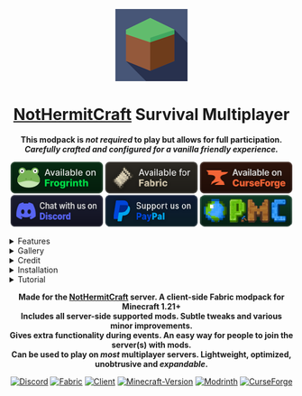 <p align="center"><img src="https://github.com/mining-also-crafting/NHC/blob/main/branding/128x128.png?raw=true" height="128" alt="icon"></p>
<h1 align="center"><a href="https://www.planetminecraft.com/server/nothermitcraft">NotHermitCraft</a> Survival Multiplayer</h1>
<p align="center"><b>This modpack is <i>not required</i> to play but allows for full participation.</b> </br>
<b><i>Carefully crafted and configured for a vanilla friendly experience.</i></b></p>
<p align="center">
    <a href="https://modrinth.com/modpack/nhc/versions"><img src="https://github.com/mining-also-crafting/NHC/blob/main/branding/badges/cozy_frogrinth.png?raw=true" alt="Modrinth"></a>
    <a href="https://modrinth.com/modpack/nhc/versions?l=fabric"><img src="https://github.com/mining-also-crafting/NHC/blob/main/branding/badges/cozy_fabric.png?raw=true" alt="Fabric"></a>
    <a href="https://www.curseforge.com/minecraft/modpacks/nhc/files"><img src="https://github.com/mining-also-crafting/NHC/blob/main/branding/badges/cozy_curseforge.png?raw=true" alt="CurseForge"></a>
    <br>
    <a href="https://discord.gg/spUkpDxJcz"><img src="https://github.com/mining-also-crafting/NHC/blob/main/branding/badges/cozy_discord.png?raw=true" alt="Discord"></a>
    <a href="https://github.com/mining-also-crafting/NHC/blob/main/.github/FUNDING.md"><img src="https://github.com/mining-also-crafting/NHC/blob/main/branding/badges/cozy-paypal.png?raw=true" alt="PayPal"></a>
    <a href="https://www.planetminecraft.com/server/nothermitcraft/"><img src="https://github.com/mining-also-crafting/NHC/blob/main/branding/badges/cozy-planetminecraft.png?raw=true" alt="Planet Minecraft"></a>
</p>


<!------------------------------------------------------------------>
<!------------------------------------------------------------------>
<!------------------------------------------------------------------>


<details><summary>Features</summary>

### Supported server-side:
- [**Armor Poser**](https://modrinth.com/mod/armor-poser) - Allows you to `shift-click` on an armor stand to configure it's pose.
- [**Cape Command**](https://modrinth.com/mod/cape-command) - Adds a `/cape` command to Minecraft, which allows you to use any cape you want.
- [**MiniHUD**](https://modrinth.com/mod/minihud) - A "mini F3" HUD, supported via [Servux](https://modrinth.com/mod/servux). Toggleable `press F6` and customizable. `press F8`
- <s> [**Shulker+**](https://modrinth.com/mod/shulker+) - Label Shulker boxes with an item dynamically rendered as an item frame on top. </s>
- [**Simple Voice Chat**](https://modrinth.com/mod/simple-voice-chat) - A working (proximity) voice chat in Minecraft! With [addon](https://modrinth.com/collection/dRaHAHzD) support. `press V`
- [**Status**](https://modrinth.com/mod/status) - Set a status. "Player does not want you to sleep" etc. `press U`

### Useful for SMP / events:
- [**Better Statistics Screen**](https://modrinth.com/mod/better-stats) - Better statistics screen.
- [**Bobby**](https://modrinth.com/mod/bobby) - Allows for render distances greater than the server's view-distance.
- [**Freecam (Modrinth Edition)**](https://modrinth.com/mod/freecam) - Take screenshots or position Litematica schematics. `press F4`
- [**Litematica**](https://modrinth.com/mod/litematica) - Easily bring your creations to the server. `press F12` (default "tool" is `minecraft:echo_shard`)
- [**More Chat History**](https://modrinth.com/mod/morechathistory) - Increases the maximum length of chat history.
- [**Remove Reloading Screen**](https://modrinth.com/mod/rrls) - Makes resource packs load in the background.
- [**Yet Another Bingo**](https://modrinth.com/mod/yet-another-minecraft-bingo) - A Bingo/Lockout mod used during events. Has extra utility when on the client.
- [**Zoomglass**](https://modrinth.com/mod/zoomglass) - Use a spyglass quickly, with a press of a button! A vanilla friendly zoom alternative. `press Z`

### Aesthetic:
- [**BetterF3**](https://modrinth.com/mod/betterf3) - Makes the debug HUD more human-readable. `press F3`
- [**Chat Heads**](https://modrinth.com/mod/chat-heads) - Player heads in the chat box. See who you're chatting with!
- [**Iris Shaders**](https://modrinth.com/mod/iris) - A shader pack loader. `press F9` to toggle, `press F10` for settings.
- [**LambDynamicLights**](https://lambdaurora.dev/projects/lambdynamiclights) - Adds dynamic lights.
- [**Model Gap Fix**](https://modrinth.com/mod/modelfix) - Fixes gaps in Block Models and Item Models.
- [**Paginated Advancements & Custom Frames**](https://modrinth.com/mod/paginatedadvancements) - Better advancements screen.
- [**Seamless**](https://modrinth.com/mod/seamless) - Connected outlines for Double Blocks like Beds and Doors!
- [**Sodium Extra**](https://modrinth.com/mod/sodium-extra) - A Sodium addon that adds various [toggles and tweaks](https://github.com/FlashyReese/sodium-extra-fabric/wiki/Features#sodium-extra-features).
 
### Tooltip / HUD:
- [**AppleSkin**](https://modrinth.com/mod/appleskin) - Food/hunger-related tooltips.
- [**Better Mount HUD**](https://modrinth.com/mod/better-mount-hud) - Shows your hunger while riding a mount.
- [**Durability Tooltip**](https://modrinth.com/mod/durability-tooltip) - Durability tooltip without F3+H.
- [**FuelInfo**](https://modrinth.com/mod/fuel-info) - Extended info for your fuel! Simply hover above progress arrows, flame icons and fuel gauges.
- [**Map Tooltip**](https://modrinth.com/mod/map-tooltip) - View maps from your inventory.
- [**Raised**](https://modrinth.com/mod/raised) - Raises the hotbar so the selector is not cut off!
- [**Scoreboard Overhaul**](https://modrinth.com/mod/scoreboard-overhaul) - An improved, cuter, and non-invasive scoreboard sidebar UI redesign for events.
- [**Shulker Box Tooltip**](https://modrinth.com/mod/shulkerboxtooltip) - View the contents of shulker boxes from your inventory.
- [**Status Effect Bars**](https://modrinth.com/mod/status-effect-bars) - An overlay to show the remaining duration of effects.

### Animations / Particles:
- [**Cake Chomps**](https://modrinth.com/mod/cake-chomps) - Adds sound and crumb particles when you eat cake.
- [**Eating Animation**](https://modrinth.com/mod/eating-animation) - A mod that adds sprite animations for edible and drinkable items.
- [**Falling Leaves**](https://modrinth.com/mod/fallingleaves) - Adds a neat little particle effect to leaf blocks for more leaf types.
- [**Make Bubbles Pop**](https://modrinth.com/mod/make_bubbles_pop) - Mod that makes bubble particles pop.
- [**Not Enough Animations**](https://modrinth.com/mod/not-enough-animations) - Bringing first-person animations to the third-person.
- [**Visuality**](https://modrinth.com/mod/visuality) - Little visual improvements by adding subtle new particles.
- [Satin Free Wakes](https://modrinth.com/mod/satin-free-wakes) - Adds splashes and wakes while traveling on water.

<details><summary><h3>Performance</h3></summary>

- [**Cull Less Leaves**](https://modrinth.com/mod/cull-less-leaves) - Cull leaves while looking hot!
- [**Entity Culling**](https://modrinth.com/mod/entityculling) - Using async path-tracing to hide Block-/Entities that are not visible.
- [**FerriteCore**](https://modrinth.com/mod/ferrite-core) - Memory usage optimizations.
- [**ImmediatelyFast**](https://modrinth.com/mod/immediatelyfast) - Speed up immediate mode rendering in Minecraft.
- [**lazy-language-loader**](https://modrinth.com/mod/lazy-language-loader) - Improves loading times when changing your language.
- [**Lithium**](https://modrinth.com/mod/lithium) - No-compromises game logic/server optimization mod.
- [**ModernFix**](https://modrinth.com/mod/modernfix) - All-in-one mod that improves performance, reduces memory usage, and fixes many bugs.
- [**Sodium**](https://modrinth.com/mod/sodium) - The fastest and most compatible rendering optimization mod for Minecraft.

</details>

<details><summary><h3>Library / API</h3></summary>

- [**Architectury API**](https://modrinth.com/mod/architectury-api) - An intermediary api aimed to ease developing multiplatform mods.
- *[**CIT Resewn**](https://modrinth.com/mod/cit-resewn) - **OptiFine format**, Custom Item Textures for resource packs.
- [**Cloth Config API**](https://modrinth.com/mod/cloth-config) - Configuration Library for Minecraft Mods.
- *[**Continuity**](https://modrinth.com/mod/continuity) - **OptiFine format**, allows for efficient connected textures.
- *[**[EMF] Entity Model Features**](https://modrinth.com/mod/entity-model-features) - **OptiFine format**, Custom Entity Model replacement mod.
- *[**[ETF] Entity Texture Features**](https://modrinth.com/mod/entitytexturefeatures) - **OptiFine format**, Emissive, Random & Custom textures for entities.
- [**Fabric API**](https://modrinth.com/mod/fabric-api) - Lightweight and modular API providing common hooks and intercompatibility measures utilized by mods using the Fabric toolchain.
- [**Fabric Language Kotlin**](https://modrinth.com/mod/fabric-language-kotlin) - This is a mod that enables usage of the Kotlin programming language for Fabric mods.
- [**Indium**](https://modrinth.com/mod/indium) - Sodium addon providing support for the Fabric Rendering API, based on Indigo.
- *[**OptiGUI**](https://modrinth.com/mod/optigui) - **OptiFine format**, custom GUI textures.
- [**MaLiLib**](https://modrinth.com/mod/malilib) - A library mod for client-side mods. Contains common/shared code of masa's mods.
- [**Polymer**](https://modrinth.com/mod/polymer) - Library for creating better server side content during events. Has extra utility when on the client.
- [**Reese's Sodium Options**](https://modrinth.com/mod/reeses-sodium-options) - Alternative Options Menu for Sodium.
- *[**Sodium Shadowy Path Blocks**](https://modrinth.com/mod/sodium-shadowy-path-blocks) - Reintroduces vanilla-like smooth lighting to non-full blocks.
- [**SuperMartijn642's Config Lib**](https://modrinth.com/mod/supermartijn642s-config-lib) - Config Lib makes dealing with config files just a bit easier.
- [**TCDCommons API**](https://modrinth.com/mod/tcdcommons) - TheCSDev's personal library mod for the Minecraft modding enviroment.
- [**Text Placeholder API**](https://modrinth.com/mod/placeholder-api) - Placeholder and Text manipulation library for your Minecraft mods.
- [**YetAnotherConfigLib (YACL)**](https://modrinth.com/mod/yacl) - A builder-based configuration library for Minecraft.

</details>

<details><summary><h3>Modpack specific</h3></summary>

- [**Debugify**](https://modrinth.com/mod/debugify) - Fixes Minecraft bugs found on the bug tracker.
- [**Desired Servers**](https://modrinth.com/mod/desired-servers) - The NHC server will always be listed.
- [**No Chat Reports**](https://modrinth.com/mod/no-chat-reports) - Makes chat unreportable.
- [**Main Menu Credits**](https://modrinth.com/mod/main-menu-credits) - Adds information to the user's title screen.
- [**Mod Menu**](https://modrinth.com/mod/modmenu) - Adds a mod menu to view the list of mods you have installed.
- [**Your Options Shall Be Respected (YOSBR)**](https://modrinth.com/mod/yosbr) - Allows default config and options.

</details>

</details>


<!------------------------------------------------------------------>
<!------------------------------------------------------------------>
<!------------------------------------------------------------------>


<details><summary>Gallery</summary>

### See the [Modrinth gallery](https://modrinth.com/modpack/nhc/gallery) instead.

</details>


<!------------------------------------------------------------------>
<!------------------------------------------------------------------>
<!------------------------------------------------------------------>


<details><summary>Credit</summary>

### Resource Packs:
- [**Axolotl Bucket Variants**](https://modrinth.com/mod/axolotl-bucket-variants) - Shows the axolotl variant in buckets. ([CIT](https://modrinth.com/mod/cit-resewn))
- [**Enchanted Books from Mars**](https://modrinth.com/mod/different-textures-for-enchanted-books) - Changes textures of enchanted books for better clarity. ([CIT](https://modrinth.com/mod/cit-resewn))
- [**Fast Better Grass**](https://modrinth.com/resourcepack/fast-better-grass) - Makes grass and related blocks use the top texture on the sides. _off by default._
- [**Fresh Animations**](https://modrinth.com/resourcepack/fresh-animations) - Make your game like the trailers! Dynamic animated entities. ([EMF](https://modrinth.com/mod/entity-model-features)) _off by default_
- [**No Z-Fighting**](https://modrinth.com/resourcepack/no-z-fighting) - Fixes _many_ of those annoying flickering glitches.
- [**Recolourful Containers GUI + HUD**](https://modrinth.com/resourcepack/recolourful-containers-gui) -  Immersive, interesting and colourful GUIs. ([OptiGUI](https://modrinth.com/mod/optigui)) _off by default_
- [Señor Bumbo Cacteeni](https://www.planetminecraft.com/texture-pack/se-or-bumbo-cacteeni/) - by [ShamanDorn](https://www.planetminecraft.com/member/shamandorn/) on PlanetMinecraft but updated/fixed.
<details><summary>NHC Resources - All of the NHC resource packs squashed together.</summary>

- Minecraft (1.21.2) - Adds the new banner patterns and redstone torches.
- Panorama - Title screen panorama with screenshots from NHC.
- <s>Server Resources - Saves you downloading the pack every time you join.</s>
- Tweaks - Colourful ping, unique dyes and enchanted book tweaks.
- Waxed - Subtle indication when copper items in a GUI are waxed.

([download](https://github.com/mining-also-crafting/NHC/releases/tag/Resources))
</details>

### Shader Packs:
- [Complementary Shaders - Reimagined](https://modrinth.com/shader/complementary-reimagined) - Preserving the elements of Minecraft with exceptional quality, detail, and performance. ([Iris](https://modrinth.com/mod/iris)) `press F9` to toggle. _off by default_
- [**Mellow**](https://modrinth.com/shader/mellow) - A painterly aesthetic. It's easy on your eyes and on your computer! ([Iris](https://modrinth.com/mod/iris)) `press F10` for settings. _off by default_

### Mods:
- [1.21 Moddermore list](https://moddermore.net/list/ZJoJFERNPKft)
- [1.21.1 Moddermore list](https://moddermore.net/list/K8yXuoQjAp1w)

### Resources:
- [Devin's Badges](https://github.com/intergrav/devins-badges)
- [Differentunic](https://cdna.artstation.com/p/assets/images/images/031/984/672/large/max-timbs-cube-wallpaper.jpg?1605140192)
- [Frogrinth Badges](https://github.com/rotgruengelb/some-badges/tree/main/Frogrinth)
- [Moddermore](https://moddermore.net/)
- [Shields.io](https://shields.io/)

### Tools:
- [PackSquash](https://github.com/ComunidadAylas/PackSquash) is a Minecraft: Java Edition resource and data pack optimizer which aims to achieve the best possible compression, performance, and protection, improving pack distribution, storage, and in-game load times.
- [packwiz](https://github.com/packwiz/packwiz) is a command line tool for creating Minecraft modpacks. Instead of managing JAR files directly, packwiz creates TOML metadata files which can be easily version-controlled and shared with git (see an example pack [here](https://github.com/packwiz/packwiz-example-pack))
- [Parse Minecraft Log](https://muddrdev.com/minecraft/parseLog.html). Paste in the log file. Parse Log.

</details>


<!------------------------------------------------------------------>
<!------------------------------------------------------------------>
<!------------------------------------------------------------------>


<details><summary>Installation</summary>

## Modrinth

### You can create and play Modrinth modpacks using the [Modrinth App](https://modrinth.com/app).
To play a Modrinth modpack using the app, click the `Browse` button on the left side of the launcher.\
Click the search bar and search `NHC`. Then, click `Install` and wait for the modpack to be installed.\
To play, click `Jump back in` at the top or `Library` button on the left side of the launcher.
### If you downloaded a [.mrpack file](https://modrinth.com/modpack/nhc/versions), you can import the modpack instead.
To import a Modrinth modpack using the app, click the "Create profile" button on the left side of the launcher.\
Click `From File` then, click `Import from file` and locate the file. Then, click `Open`.\
Wait for the modpack to be installed. To play, click `Jump back in` or `Library` button on the left side of the launcher. \
Finally, hover your cursor over the modpack and click the green `Play` button.

<details><summary><h3>Other Settings</h3></summary>

Click on the `NHC` instance in the Modrinth app, found in `Jump back in` or `Library`. \
Click `Options` and scroll down...

In the `Java` section, find `Java arguments` and click the `Enter java arguments` bar. \
Enter these java arguments into the field: `-XX:+UnlockExperimentalVMOptions -XX:+UseG1GC -XX:G1NewSizePercent=20 -XX:G1ReservePercent=20 -XX:MaxGCPauseMillis=50 -XX:G1HeapRegionSize=32M` \
Then, find `Java memory` and allocate `4096` mb

Finally, in the `Modpack` section, find `Unlock instance` and click `Unlock` then `Unlock` again. (may cause conflicts) \
After unlocking, you can click `Content` on the left of the launcher, then click `Add content` to make additions. \
The pack will remain linked, and you can still change versions. Only mods listed in the modpack will be modified on version changes.

<details><summary>What do the Java arguments do?</summary>

`-XX:+UnlockExperimentalVMOptions` \
Enables experimental JVM features for possible performance gains.

`-XX:+UseG1GC` \
Activates the G1 Garbage Collector to reduce lag spikes from garbage collection.

`-XX:G1NewSizePercent=20` \
Allocates 20% of heap to new objects, optimizing memory for Minecraft's frequent object creation.

`-XX:G1ReservePercent=20` \
Reserves 20% of heap as a buffer, ensuring stable performance under high memory demands.

`-XX:MaxGCPauseMillis=50` \
Targets a 50ms max garbage collection pause, reducing lag during gameplay.

`-XX:G1HeapRegionSize=32M` \
Sets G1 heap regions to 32 MB, improving memory management for large Minecraft heaps.

</details>

</details>



---



## Prism or MultiMC

> You need Java 21 to play the game.
### Alternatively, you could use [Prism Launcher](https://prismlauncher.org/) or [MultiMC](https://multimc.org/).
To play a modpack using Prism or MultiMC, click the `Add Instance` button in the top left of the launcher. \
Click the `Modrinth` tab on left. Click the search bar and search `NHC`. \
Then, click `OK` and wait for the modpack to be installed. To play, double click the modpack icon.
### Or import the [.mrpack file](https://modrinth.com/modpack/nhc/versions) / [CurseForge .zip file](https://www.curseforge.com/minecraft/modpacks/nhc/files)
To import, simply drag the file onto the Launcher and click `OK`. \
Or click the `Add Instance` button at the top of the launcher. Click the `Import` tab on left and locate the file. \
Then, click `OK` and wait for the modpack to be installed. To play, double click the modpack icon.

<details><summary><h3>Other Settings</h3></summary>

Right click on the `NHC` instance in the app, and click `Edit`. Then, click `Settings` on the left hand side.

In the `Java` section, find and check `Memory` and allocate `4096` MiB \
Lastly find and check `Java arguments` and enter these java arguments into the field: `-XX:+UnlockExperimentalVMOptions -XX:+UseG1GC -XX:G1NewSizePercent=20 -XX:G1ReservePercent=20 -XX:MaxGCPauseMillis=50 -XX:G1HeapRegionSize=32M`

In the `Miscellaneous` section, find and check `Set a server to join on launch`. \
Enter the NotHermitCraft IP into the field `213.170.135.130:25645`.

<details><summary>What do the Java arguments do?</summary>

`-XX:+UnlockExperimentalVMOptions` \
Enables experimental JVM features for possible performance gains.

`-XX:+UseG1GC` \
Activates the G1 Garbage Collector to reduce lag spikes from garbage collection.

`-XX:G1NewSizePercent=20` \
Allocates 20% of heap to new objects, optimizing memory for Minecraft's frequent object creation.

`-XX:G1ReservePercent=20` \
Reserves 20% of heap as a buffer, ensuring stable performance under high memory demands.

`-XX:MaxGCPauseMillis=50` \
Targets a 50ms max garbage collection pause, reducing lag during gameplay.

`-XX:G1HeapRegionSize=32M` \
Sets G1 heap regions to 32 MB, improving memory management for large Minecraft heaps.

</details>

</details>

<h3>How to <a href="https://prismlauncher.org/download/">Download</a> Prism Launcher and <a href="https://prismlauncher.org/wiki/getting-started/installing-java/#selecting-java">install Java 21</a>.
</h3>

> Blog: [Setting up the Prism launcher: why and how to do it](https://www.planetminecraft.com/blog/guide-setting-up-the-prism-launcher-why-and-how-to-do-it/). by ShelLuser. \
> Wiki: [Prism Launcher Wiki](https://prismlauncher.org/wiki/#welcome-to-the-prism-launcher-wiki!). (Official) \
> Video: [How to Use Prism Launcher (Tutorial)](https://www.youtube.com/watch?v=CA2fdUzChCo&t=46s). by BillyDaBongo.

</details>


<!------------------------------------------------------------------>
<!------------------------------------------------------------------>
<!------------------------------------------------------------------>


<details><summary>Tutorial</summary>

### Default Key Binds
`Options...` > `Controls...` > `Key Binds...` \
Identical to vanilla Minecraft with some additional key binds:

Inventory
- Zoom - `Z` (requires you to have a [Spyglass](https://minecraft.wiki/w/Spyglass#Obtaining) in your inventory, thanks to [Zoomglass](https://modrinth.com/mod/zoomglass))

Miscellaneous 
- Open Status GUI - `U` - Allows you set a status which can be seen in the player list. `press TAB`

Freecam
- Toggle Freecam - `F4` - Come out of your body and fly around. (with limitations)

Voice Chat \
press `V` to set up [Simple Voice Chat](https://modrinth.com/plugin/simple-voice-chat)! ([Client Setup](https://modrepo.de/minecraft/voicechat/wiki/client_setup))
- Disable Voice Chat - `N`
- Hide Voice Icons - `H`
- Mute Microphone - `M`
- Push to Talk - `Not bound`
- Voice Chat GUI - `V`
- Voice Chat Group - `G`

Iris
- Shader Pack Selection Screen - `F10`
- Toggle Shaders - `F9` _off by default_

Keys not listed in key binds
- Toggle MiniHUD - `F6`
- Toggle Light Level Overlay - `F7`
- Open MiniHUD GUI - `F8`
- Open Litematica GUI - `F12`

### Settings
Some minor default options have been included for convenience. See them [here](https://github.com/mining-also-crafting/NHC/blob/main/Packwiz/config/yosbr/options.txt). \
The `Video Settings...` screen has been expanded. (thanks to [Reese's Sodium Options](https://modrinth.com/mod/reeses-sodium-options) and it's dependencies) \
Mods can be easily configured in-game by clicking the `Mods` button and double clicking the mod. (thanks to [Mod Menu](https://modrinth.com/mod/modmenu))



---



### How to use [Shaders](https://modrinth.com/mod/iris)?

> Video: Section of [How To Download & Install Iris Shaders](https://www.youtube.com/watch?v=dq7EQrO0jYU&t=262s) by The Breakdown.

`Options...` > `Video Settings...` > `Shader Packs...` or press `F10` in game. \
Click the shader pack you want to use then click `done`. \
You can "+Drag and Drop [Shader Packs](https://modrinth.com/shaders) to add" them to the client in the Shaderpack Selection Screen.

[Complementary Shaders - Reimagined](https://modrinth.com/shader/complementary-reimagined) and [**Mellow**](https://modrinth.com/shader/mellow) are off my default. \
Both come with slightly tweaked settings based on "potato" settings, though it's recommended to play around with `Shader Pack Settings...` to suit your tastes.



---



### How to use [Litematica](https://modrinth.com/mod/litematica)?
> Wiki: See [Litematica GitHub Wiki](https://github.com/maruohon/litematica/wiki) by masa. \
> Video [How to use MiniHud and Litematica](https://www.youtube.com/watch?v=Z0Li5CPAyns) by LogicalGeekBoy. \
> Video: [How To Use Litematica | Minecraft 1.21 Tutorial](https://www.youtube.com/watch?v=aRaqyKPRWQE&t=21s) by SaminUP.

The default main menu hotkey is `F12` instead of `M`. \
The default `toolItem` is `minecraft:echo_shard` instead of `minecraft:stick`.



---



### What can MiniHUD do?
> Good amount of info on the [CurseForge page](https://www.curseforge.com/minecraft/mc-mods/minihud). \
> Video [How to use MiniHud and Litematica](https://www.youtube.com/watch?v=Z0Li5CPAyns) by LogicalGeekBoy.

On the SMP server, type `/seed` to see slime chunks.

The default main menu hotkey is `F8` instead of `H + C`. \
The default toggle hotkey is `F6` instead of `H`.

Default
- player coordinates.
- the direction you're facing.
- horse speed. (while looking at or riding a horse)
- horse jump height. (while looking at or riding a horse)

Everything can be configured from the in-game config menu.
<details><summary>Warning about the Sphere shape</summary>

The sphere shape is currently slightly broken since the mod update for MC 1.18, where the shape generation was rewritten. The sphere is currently slightly crooked at least on one side. See this [GitHub issue](https://github.com/maruohon/minihud/issues/215).

As a temporary workaround you may be able to use the Adjustable Spawn Sphere shape instead, as it uses different generation code. However that sphere is not perfectly symmetrical horizontally vs. vertically due to how the boundary condition works.
</details>



---



<h3>How to <a href="https://prismlauncher.org/download/">Download</a> Prism Launcher and <a href="https://prismlauncher.org/wiki/getting-started/installing-java/#selecting-java">install Java 21</a>.
</h3>

> Blog: [Setting up the Prism launcher: why and how to do it](https://www.planetminecraft.com/blog/guide-setting-up-the-prism-launcher-why-and-how-to-do-it/). by ShelLuser. \
> Wiki: [Prism Launcher Wiki](https://prismlauncher.org/wiki/#welcome-to-the-prism-launcher-wiki!). (Official) \
> Video: [How to Use Prism Launcher (Tutorial)](https://www.youtube.com/watch?v=CA2fdUzChCo&t=46s). by BillyDaBongo.



---



</details>


<!------------------------------------------------------------------>
<!------------------------------------------------------------------>
<!------------------------------------------------------------------>


<p align="center"><b>Made for the <a href="https://www.planetminecraft.com/server/nothermitcraft">NotHermitCraft</a> server. A client-side Fabric modpack for Minecraft 1.21+ <br>
Includes all server-side supported mods. Subtle tweaks and various minor improvements.<br>
Gives extra functionality during events. An easy way for people to join the server(s) with mods. <br>
Can be used to play on <i>most</i> multiplayer servers. Lightweight, optimized, unobtrusive and <i>expandable</i>.</b> </p>
<p align="center">
    <a href="https://discord.gg/spUkpDxJcz"><img src="https://img.shields.io/discord/643543835091140628?logo=discord&color=%237289da"alt="Discord"></a>
    <a href="https://modrinth.com/modpack/nhc/versions?l=fabric"><img src="https://img.shields.io/badge/mod%20loader-fabric-d64541?style=flat-square" alt="Fabric"></a>
    <a href="https://modrinth.com/modpack/nhc/versions"><img src="https://img.shields.io/badge/environment-client-1976d2?style=flat-square" alt="Client"></a>
    <a href="https://modrinth.com/modpack/nhc/versions"><img src="https://img.shields.io/modrinth/game-versions/uWHiMfTv?color=%2355FF55" alt="Minecraft-Version"></a>
    <a href="https://modrinth.com/modpack/nhc/versions"><img src="https://img.shields.io/modrinth/dt/uWHiMfTv?style=flat-square&logo=modrinth&logoColor=%233DBE71&color=%233DBE71" alt="Modrinth"></a>
    <a href="https://www.curseforge.com/minecraft/modpacks/nhc/files"><img src="https://img.shields.io/curseforge/dt/946014?logo=curseforge&logoColor=%23FF5F1F&color=%23FF5F1F" alt="CurseForge"></a></p>
